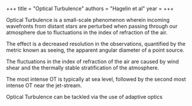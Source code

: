 +++
title = "Optical Turbulence"
authors = "Hagelin et al"
year = 
+++

Optical Turbulence is a small-scale phenomenon wherein incoming wavefronts from
distant stars are perturbed when passing through our atmosphere due to
fluctuations in the index of refraction of the air.

The effect is a decreased resolution in the observations, quantified by the
metric known as seeing, the apparent angular diameter of a point source.

The fluctuations in the index of refraction of the air are caused by wind shear
and the thermally stable stratification of the atmosphere.

The most intense OT is typically at sea level, followed by the second most
intense OT near the jet-stream. 

Optical Turbulence can be tackled via the use of adaptive optics
